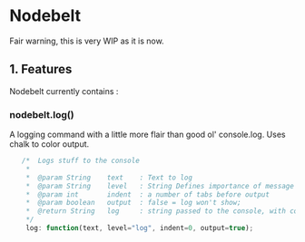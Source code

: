 # Nodebelt

Fair warning, this is very WIP as it is now.

## 1. Features

Nodebelt currently contains :

### nodebelt.log()

A logging command with a little more flair than good ol' console.log. Uses chalk to color output.

```js
   /*  Logs stuff to the console
    *
    *  @param String    text    : Text to log
    *  @param String    level   : String Defines importance of message ("error", "warning", "log", or none).
    *  @param int       indent  : a number of tabs before output
    *  @param boolean   output  : false = log won't show;
    *  @return String   log     : string passed to the console, with coloration and timestamp
    */
    log: function(text, level="log", indent=0, output=true);
```
